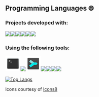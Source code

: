## Programming Languages 🌐

### Projects developed with:

<img src="https://img.icons8.com/color/48/null/python--v1.png"/><img src="https://img.icons8.com/fluency/48/null/ruby-programming-language.png"/><img src="https://img.icons8.com/color/48/null/javascript--v1.png"/><img src="https://img.icons8.com/color/48/null/html-5--v1.png"/><img src="https://img.icons8.com/fluency/48/null/css3.png"/><img src="https://img.icons8.com/color/48/null/sass.png"/>

<!-- and a bit of:

<img src="https://img.icons8.com/color/48/null/html-5--v1.png"/><img src="https://img.icons8.com/fluency/48/null/css3.png"/><img src="https://img.icons8.com/color/48/null/sass.png"/> -->

### Using the following tools:

<img src="terminal_48px.png"/><img src="https://img.icons8.com/fluency/48/null/sublime-text.png"/><img src="sublime_merge.png"/><img src="https://img.icons8.com/color/48/null/visual-studio-code-2019.png"/><img src="https://img.icons8.com/color/48/null/git.png"/><img src="https://img.icons8.com/color/48/null/raspberry-pi.png"/><img src="https://img.icons8.com/fluency/48/null/arduino.png"/>

<!-- <img src="https://media.idownloadblog.com/wp-content/uploads/2016/02/terminal-app-icon-OS-X.png"/><img src="https://www.sublimehq.com/images/sublime_merge.png" style="width: 40px; height: 40px;"/> -->

[![Top Langs](https://github-readme-stats.vercel.app/api/top-langs/?username=Konstrukteur&count_private=true&layout=compact&theme=transparent&langs_count=6)](https://github.com/anuraghazra/github-readme-stats)

<!-- ## Projects 🔭 -->

<!-- ### Open Source Personal Repos: -->

<!-- ### Contributions: -->

<!-- [![Konstrukteur's GitHub stats](https://github-readme-stats.vercel.app/api?username=Konstrukteur&count_private=true&theme=transparent)](https://github.com/anuraghazra/github-readme-stats) -->

Icons courtesy of [Icons8](https://icons8.com/)
